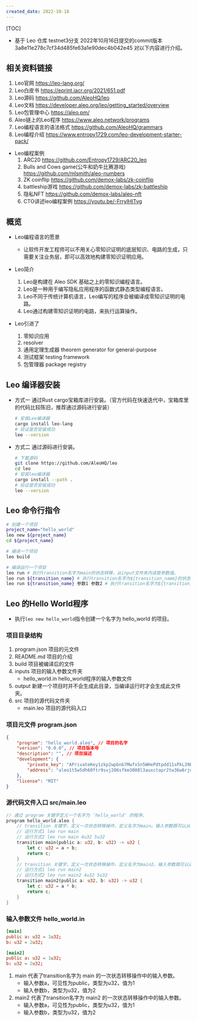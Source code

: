 ```yaml
---
created_date: 2022-10-18
---
```


[TOC]

- 基于 Leo 仓库 testnet3分支 2022年10月16日提交的commit版本 3a8e11e278c7cf34d485fe63a1e90dec4b042e45 对以下内容进行介绍。

## 相关资料链接

1. Leo官网 https://leo-lang.org/
2. Leo白皮书 https://eprint.iacr.org/2021/651.pdf
3. Leo源码 https://github.com/AleoHQ/leo
4. Leo文档 https://developer.aleo.org/leo/getting_started/overview
5. Leo包管理中心 https://aleo.pm/
6. Aleo链上的Leo程序 https://www.aleo.network/programs
7. Leo编程语言的语法格式 https://github.com/AleoHQ/grammars
8. Leo编程介绍 https://www.entropy1729.com/leo-development-starter-pack/

- Leo编程案例
  1. ARC20 https://github.com/Entropy1729/ARC20_leo
  2. Bulls and Cows game(公牛和奶牛比赛游戏) https://github.com/mlsmith/aleo-numbers
  3. ZK coinflip https://github.com/demox-labs/zk-coinflip
  4. battleship游戏 https://github.com/demox-labs/zk-battleship
  5. 隐私NFT https://github.com/demox-labs/aleo-nft
  6. CTO讲述leo编程案例 https://youtu.be/-FrrylHITvg

## 概览

- Leo编程语言的愿景

  - 让软件开发工程师可以不用关心零知识证明的底层知识、电路的生成，只需要关注业务层，即可以高效地构建零知识证明应用。

- Leo简介

  1. Leo是构建在 Aleo SDK 基础之上的零知识编程语言。
  2. Leo是一种用于编写隐私应用程序的函数式静态类型编程语言。
  3. Leo不同于传统计算机语言，Leo编写的程序会被编译成零知识证明的电路。
  4. Leo通过构建零知识证明的电路，来执行运算操作。

- Leo引进了

  1. 零知识应用
  2. resolver
  3. 通用定理生成器 theorem generator for general-purpose
  4. 测试框架 testing framework
  5. 包管理器 package registry

## Leo 编译器安装

- 方式一 通过Rust cargo宝箱库进行安装。（官方代码在快速迭代中，宝箱库里的代码比较陈旧，推荐通过源码进行安装）

  ```bash
  # 安装Leo编译器
  cargo install leo-lang
  # 验证是否安装成功
  leo --version
  ```

- 方式二 通过源码进行安装。

  ```bash
  # 下载源码
  git clone https://github.com/AleoHQ/leo
  cd leo
  # 安装leo编译器
  cargo install --path .
  # 验证是否安装成功
  leo --version
  ```

## Leo 命令行指令

```bash
# 创建一个项目
project_name="hello_world"
leo new ${project_name}
cd ${project_name}

# 编译一个项目
leo build

# 编译运行一个项目
leo run # 执行transition名字为main的状态转移，从input文件夹内读取参数值。
leo run ${transition_name} # 执行transition名字为${transition_name}的状态转移，从input文件夹内读取参数值。
leo run ${transition_name} 参数1 参数2 # 执行transition名字为${transition_name}的状态转移，从命令行读取参数值。
```

## Leo 的Hello World程序

- 执行`leo new hello_world`指令创建一个名字为 hello_world 的项目。

### 项目目录结构

1. program.json 项目的元文件
2. README.md 项目的介绍
3. build 项目被编译后的文件
4. inputs 项目的输入参数文件夹
   - hello_world.in hello_world程序的输入参数文件
5. output 新建一个项目时并不会生成此目录，当编译运行时才会生成此文件夹。
6. src 项目的源代码文件夹
   - main.leo 项目的源代码入口

### 项目元文件 program.json

```json
{
    "program": "hello_world.aleo", // 项目的名字
    "version": "0.0.0", // 项目版本号
    "description": "", // 项目描述
    "development": {
        "private_key": "APrivateKey1zkp2wpbnb7MwfxSn5WHePdtpdd11sPkL39BTHxCZveyiLPK", // 用于运行程序，执行签名的账户私钥
        "address": "aleo1t5w5dh60ftr9svj206sfkm3008l3auxctapr2tw36w6rjd5n2uxqfxv7tt" // 用于运行程序，的账户地址
    },
    "license": "MIT"
}
```

### 源代码文件入口 src/main.leo

```rs
// 通过 program 关键字定义一个名字为 'hello_world' 的程序。
program hello_world.aleo {
    // transition 关键字，定义一次状态转移操作，定义名字为main。输入参数既可以从 inputs/hello_world.in 里读取，也可以在运行时从命令行里传入。
    // 运行方式1 leo run main
    // 运行方式2 leo run main 4u32 5u32
    transition main(public a: u32, b: u32) -> u32 {
        let c: u32 = a + b;
        return c;
    }
    // transition 关键字，定义一次状态转移操作，定义名字为main2。输入参数既可以从 inputs/hello_world.in 里读取，也可以在运行时从命令行里传入。
    // 运行方式1 leo run main2
    // 运行方式2 leo run main2 4u32 5u32
    transition main2(public a: u32, b: u32) -> u32 {
        let c: u32 = a * b;
        return c;
    }
}
```

### 输入参数文件 hello_world.in

```toml
[main]
public a: u32 = 1u32;
b: u32 = 2u32;

[main2]
public a: u32 = 1u32;
b: u32 = 2u32;
```

1. main 代表了transition名字为 main 的一次状态转移操作中的输入参数。
   - 输入参数a，可见性为public，类型为u32，值为1
   - 输入参数b，类型为u32，值为2
2. main2 代表了transition名字为 main2 的一次状态转移操作中的输入参数。
   - 输入参数a，可见性为public，类型为u32，值为1
   - 输入参数b，类型为u32，值为2
